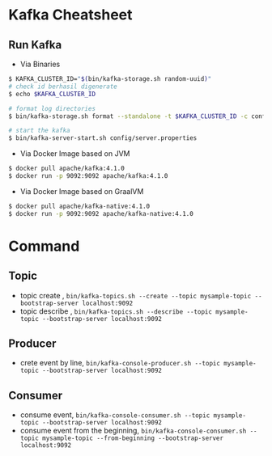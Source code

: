 # Kafka Cheatsheet

## Run Kafka
- Via Binaries
```sh
$ KAFKA_CLUSTER_ID="$(bin/kafka-storage.sh random-uuid)"
# check id berhasil digenerate
$ echo $KAFKA_CLUSTER_ID

# format log directories
$ bin/kafka-storage.sh format --standalone -t $KAFKA_CLUSTER_ID -c config/server.properties

# start the kafka
$ bin/kafka-server-start.sh config/server.properties
```

- Via Docker Image based on JVM
```sh
$ docker pull apache/kafka:4.1.0
$ docker run -p 9092:9092 apache/kafka:4.1.0
```
- Via Docker Image based on GraalVM
```sh
$ docker pull apache/kafka-native:4.1.0
$ docker run -p 9092:9092 apache/kafka-native:4.1.0
```

# Command

## Topic
- topic create , `bin/kafka-topics.sh --create --topic mysample-topic --bootstrap-server localhost:9092`
- topic describe , `bin/kafka-topics.sh --describe --topic mysample-topic --bootstrap-server localhost:9092`

## Producer
- crete event by line, `bin/kafka-console-producer.sh --topic mysample-topic --bootstrap-server localhost:9092`

## Consumer
- consume event, `bin/kafka-console-consumer.sh --topic mysample-topic --bootstrap-server localhost:9092`
- consume event from the beginning, `bin/kafka-console-consumer.sh --topic mysample-topic --from-beginning --bootstrap-server localhost:9092`